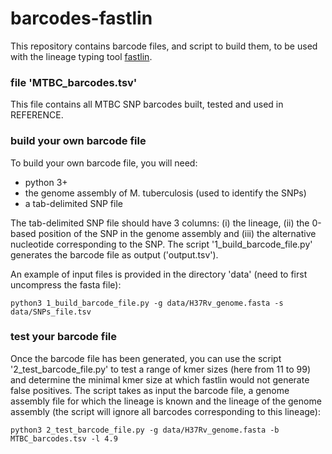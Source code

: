 # barcodes-fastlin

This repository contains barcode files, and script to build them, to be used with the lineage typing tool [fastlin](https://github.com/rderelle/fastlin).

### file 'MTBC_barcodes.tsv'
This file contains all MTBC SNP barcodes built, tested and used in REFERENCE.

### build your own barcode file
To build your own barcode file, you will need:
+ python 3+
+ the genome assembly of M. tuberculosis (used to identify the SNPs)
+ a tab-delimited SNP file

The tab-delimited SNP file should have 3 columns: (i) the lineage, (ii) the 0-based position of the SNP in the genome assembly and (iii) the alternative nucleotide corresponding to the SNP. The script '1_build_barcode_file.py' generates the barcode file as output ('output.tsv').

An example of input files is provided in the directory 'data' (need to first uncompress the fasta file):
```
python3 1_build_barcode_file.py -g data/H37Rv_genome.fasta -s data/SNPs_file.tsv
```

### test your barcode file
Once the barcode file has been generated, you can use the script '2_test_barcode_file.py' to test a range of kmer sizes (here from 11 to 99) and determine the minimal kmer size at which fastlin would not generate false positives.
The script takes as input the barcode file, a genome assembly file for which the lineage is known and the lineage of the genome assembly (the script will ignore all barcodes corresponding to this lineage):
```
python3 2_test_barcode_file.py -g data/H37Rv_genome.fasta -b MTBC_barcodes.tsv -l 4.9
```







